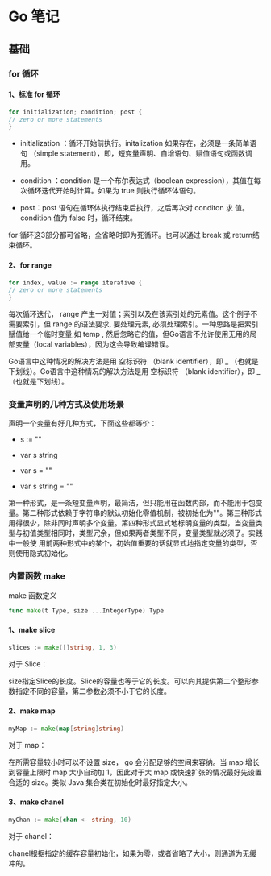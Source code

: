 # Go 笔记

## 基础

### for 循环

#### 1、标准 for 循环

```go
for initialization; condition; post {
// zero or more statements
}
```

- initialization ：循环开始前执行。initalization 如果存在，必须是一条简单语句
  （simple statement），即，短变量声明、自增语句、赋值语句或函数调用。

- condition ：condition  是一个布尔表达式（boolean expression），其值在每次循环迭代开始时计算。如果为 true  则执行循环体语句。

- post：post  语句在循环体执行结束后执行，之后再次对 conditon  求
  值。 condition  值为 false  时，循环结束。

for 循环这3部分都可省略，全省略时即为死循环。也可以通过 break 或 return结束循环。

#### 2、for range

```go
for index, value := range iterative {
// zero or more statements
}
```

每次循环迭代， range  产生一对值；索引以及在该索引处的元素值。这个例子不需要索引，但 range  的语法要求, 要处理元素, 必须处理索引。一种思路是把索引赋值给一个临时变量,如 temp  , 然后忽略它的值，但Go语言不允许使用无用的局部变量（local variables），因为这会导致编译错误。

Go语言中这种情况的解决方法是用 空标识符  （blank identifier），即 _  （也就是下划线）。Go语言中这种情况的解决方法是用 空标识符  （blank identifier），即 _  （也就是下划线）。

### 变量声明的几种方式及使用场景

声明一个变量有好几种方式，下面这些都等价：

- s := ""

- var s string

- var s = ""

- var s string = ""

第一种形式，是一条短变量声明，最简洁，但只能用在函数内部，而不能用于包变量。第二种形式依赖于字符串的默认初始化零值机制，被初始化为""。第三种形式用得很少，除非同时声明多个变量。第四种形式显式地标明变量的类型，当变量类型与初值类型相同时，类型冗余，但如果两者类型不同，变量类型就必须了。实践中一般使
用前两种形式中的某个，初始值重要的话就显式地指定变量的类型，否则使用隐式初始化。



### 内置函数 make

make 函数定义

```go
func make(t Type, size ...IntegerType) Type
```

#### 1、make slice

```go
slices := make([]string, 1, 3)
```

对于 Slice：

size指定Slice的长度。Slice的容量也等于它的长度。可以向其提供第二个整形参数指定不同的容量，第二参数必须不小于它的长度。

#### 2、make map

```go
myMap := make(map[string]string)
```

对于 map：

在所需容量较小时可以不设置 size， go 会分配足够的空间来容纳。当 map 增长到容量上限时 map 大小自动加 1，因此对于大 map 或快速扩张的情况最好先设置合适的 size。类似  Java 集合类在初始化时最好指定大小。

#### 3、make chanel

```go
myChan := make(chan <- string, 10)
```

对于 chanel：

chanel根据指定的缓存容量初始化，如果为零，或者省略了大小，则通道为无缓冲的。

